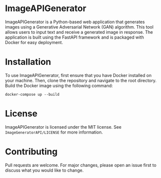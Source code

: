 # ImageAPIGenerator

ImageAPIGenerator is a Python-based web application that generates images using a Generative Adversarial Network (GAN) algorithm. This tool allows users to input text and receive a generated image in response. The application is built using the FastAPI framework and is packaged with Docker for easy deployment.

# Installation

To use ImageAPIGenerator, first ensure that you have Docker installed on your machine. Then, clone the repository and navigate to the root directory. Build the Docker image using the following command:

```console
docker-compose up --build 
```

# License


ImageAPIGenerator is licensed under the MIT license. See `ImageGeneratorAPI/LICENSE` for more information.

# Contributing
Pull requests are welcome. For major changes, please open an issue first to discuss what you would like to change.
